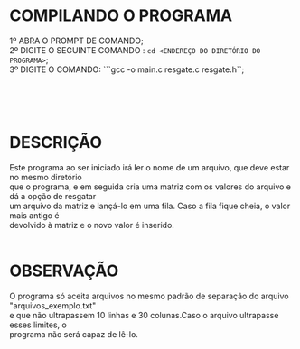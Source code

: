 # COMPILANDO O PROGRAMA<br>

1º ABRA O PROMPT DE COMANDO;<br>
2º DIGITE O SEGUINTE COMANDO : ```cd <ENDEREÇO DO DIRETÓRIO DO PROGRAMA>```;<br>
3º DIGITE O COMANDO: ```gcc -o <nome do que deseja dar ao arquivo.exe> main.c resgate.c resgate.h``;<br>


<br><br><br>
# DESCRIÇÃO<br>
Este programa ao ser iniciado irá ler o nome de um arquivo, que deve estar no mesmo diretório<br>
que o programa, e em seguida cria uma matriz com os valores do arquivo e dá a opção de resgatar<br>
um arquivo da matriz e lançá-lo em uma fila. Caso a fila fique cheia, o valor mais antigo é <br>
devolvido à matriz e o novo valor é inserido.<br> <br>

# OBSERVAÇÃO<br>
O programa só aceita arquivos no mesmo padrão de separação do arquivo "arquivos_exemplo.txt" <br>
e que não ultrapassem 10 linhas e 30 colunas.Caso o arquivo ultrapasse esses limites, o <br>
programa não será capaz de lê-lo.

